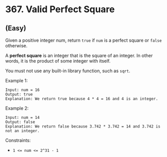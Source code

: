 # 367. Valid Perfect Square
## (Easy)

Given a positive integer num, return `true` if `num` is a perfect square or `false` otherwise.

A **perfect square** is an integer that is the square of an integer. In other words, it is the product of some integer with itself.

You must not use any built-in library function, such as `sqrt`.

Example 1:

```
Input: num = 16
Output: true
Explanation: We return true because 4 * 4 = 16 and 4 is an integer.
```

Example 2:

```
Input: num = 14
Output: false
Explanation: We return false because 3.742 * 3.742 = 14 and 3.742 is not an integer.
```

Constraints:

- `1 <= num <= 2^31 - 1`